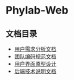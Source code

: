 ﻿# Phylab-Web


## 文档目录

- [用户需求分析文档](https://github.com/buaase/Phylab-Web/blob/master/docs/User-needs.md)
- [团队编码规范文档](https://github.com/buaase/Phylab-Web/blob/master/docs/PSR-SE.md)
- [用户界面原型设计](https://github.com/buaase/Phylab-Web/blob/master/docs/User-Interface.md)
- [后端技术说明文档](https://github.com/buaase/Phylab-Web/blob/master/docs/Back-end-frame.md)

